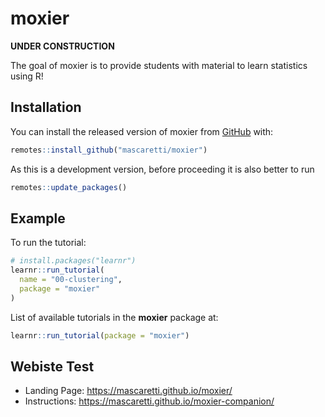 
# moxier

**UNDER CONSTRUCTION**

<!-- badges: start -->
<!-- badges: end -->

The goal of moxier is to provide students with material to learn statistics using R!

## Installation

You can install the released version of moxier from [GitHub](https://github.com/) with:

``` r
remotes::install_github("mascaretti/moxier")
```

As this is a development version, before proceeding it is also better to run
```r
remotes::update_packages()
```

## Example

To run the tutorial:
``` r
# install.packages("learnr")
learnr::run_tutorial(
  name = "00-clustering", 
  package = "moxier"
)
```

List of available tutorials in the **moxier** package at:

``` r
learnr::run_tutorial(package = "moxier")
```

## Webiste Test
- Landing Page: https://mascaretti.github.io/moxier/
- Instructions: https://mascaretti.github.io/moxier-companion/
